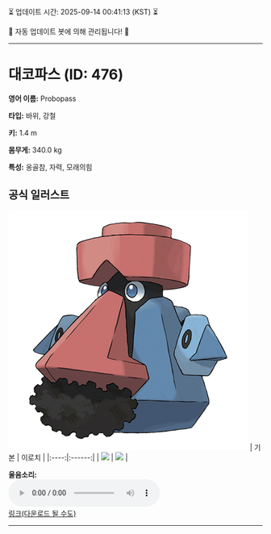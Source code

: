 
⏳ 업데이트 시간: 2025-09-14 00:41:13 (KST) ⏳

🤖 자동 업데이트 봇에 의해 관리됩니다! 🤖

---

# 대코파스 (ID: 476)
**영어 이름:** Probopass

**타입:** 바위, 강철

**키:** 1.4 m

**몸무게:** 340.0 kg

**특성:** 옹골참, 자력, 모래의힘

## 공식 일러스트
![](https://raw.githubusercontent.com/PokeAPI/sprites/master/sprites/pokemon/other/official-artwork/476.png)
| 기본 | 이로치 |
|:----:|:------:|
| <img src="http://play.pokemonshowdown.com/sprites/ani/probopass.gif" width="200"> | <img src="http://play.pokemonshowdown.com/sprites/ani-shiny/probopass.gif" width="200"> |

**울음소리:**<br><audio controls src="https://raw.githubusercontent.com/PokeAPI/cries/main/cries/pokemon/latest/476.ogg"></audio><br> [링크(다운로드 될 수도)](https://raw.githubusercontent.com/PokeAPI/cries/main/cries/pokemon/latest/476.ogg)


---

